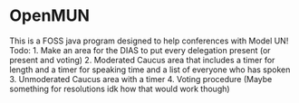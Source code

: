 # OpenMUN
This is a FOSS java program designed to help conferences with Model UN!
Todo:
    1. Make an area for the DIAS to put every delegation present (or present and voting)
    2. Moderated Caucus area that includes a timer for length and a timer for speaking time
    and a list of everyone who has spoken
    3. Unmoderated Caucus area with a timer
    4. Voting procedure (Maybe something for resolutions idk how that would work though)
